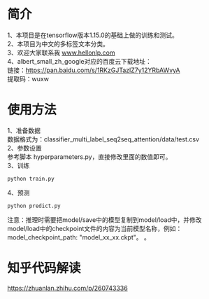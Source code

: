 # 简介
1、本项目是在tensorflow版本1.15.0的基础上做的训练和测试。  
2、本项目为中文的多标签文本分类。  
3、欢迎大家联系我 www.hellonlp.com  
4、albert_small_zh_google对应的百度云下载地址：  
   链接：https://pan.baidu.com/s/1RKzGJTazlZ7y12YRbAWvyA  
   提取码：wuxw  
 
# 使用方法
1、准备数据  
数据格式为：classifier_multi_label_seq2seq_attention/data/test.csv  
2、参数设置  
参考脚本 hyperparameters.py，直接修改里面的数值即可。  
3、训练  
```
python train.py
```
4、预测
```
python predict.py
```
注意：推理时需要把model/save中的模型复制到model/load中，并修改model/load中的checkpoint文件的内容为当前模型名称，例如：model_checkpoint_path: "model_xx_xx.ckpt"。
。

 
# 知乎代码解读
https://zhuanlan.zhihu.com/p/260743336
